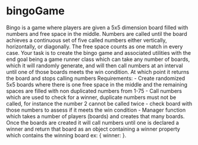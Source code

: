 # bingoGame

Bingo is a game where players are given a 5x5 dimension board filled with numbers and free space in the middle. Numbers are called until the board achieves a continuous set of five called numbers either vertically, horizontally, or diagonally. The free space counts as one match in every case.
    Your task is to create the bingo game and associated utilities with the end goal being a game runner class which can take any number of boards, which it will randomly generate, and will then call numbers at an interval until one of those boards meets the win condition. At which point it returns the board and stops calling numbers
    Requirements:
        - Create randomized 5x5 boards where there is one free space in the middle and the remaining spaces are filled with non duplicated numbers from 1-75
        - Call numbers which are used to check for a winner, duplicate numbers must not be called, for instance the number 2 cannot be called twice
            - check board with those numbers to assess if it meets the win condition
        - Manager function which takes a number of players (boards) and creates that many boards. Once the boards are created it will call numbers until one is declared a winner and return that board as an object containing a winner property which contains the winning board ex: { winner: <board> }.
